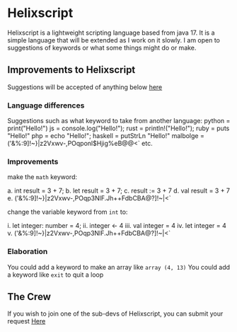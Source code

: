 # Helixscript
Helixscript is a lightweight scripting language based from java 17. It is a simple language that will be extended as I work on it slowly. I am open to suggestions of keywords or what some things might do or make. 

## Improvements to Helixscript
Suggestions will be accepted of anything below [here](https://forms.gle/7hwQGJU9UmFFUdfb8) 


### Language differences 
Suggestions such as what keyword to take from another language:
python = print("Hello!")
js = console.log("Hello!");
rust = println!("Hello!"); 
ruby = puts "Hello!"
php = echo "Hello!";
haskell = putStrLn "Hello!"
malbolge = ('&%:9]!~}|z2Vxwv-,POqponl$Hjig%eB@@<`
etc.

### Improvements 
make the `math` keyword:

a. int result = 3 + 7;
b. let result = 3 + 7;
c. result := 3 + 7
d. val result = 3 + 7
e. ('&%:9]!~}|z2Vxwv-,POqp3NlF.Jh++FdbCBA@?]!~|<`

change the variable keyword from `int` to:

i. let integer: number = 4;
ii. integer <- 4
iii. val integer = 4
iv. let integer = 4
v. ('&%:9]!~}|z2Vxwv-,POqp3NlF.Jh++FdbCBA@?]!~|<`

### Elaboration

You could add a keyword to make an array like `array (4, 13)`
You could add a keyword like `exit` to quit a loop

## The Crew
If you wish to join one of the sub-devs of Helixscript, you can submit your request [Here](https://forms.gle/MCDTgCvx4jqf3xKf8)
